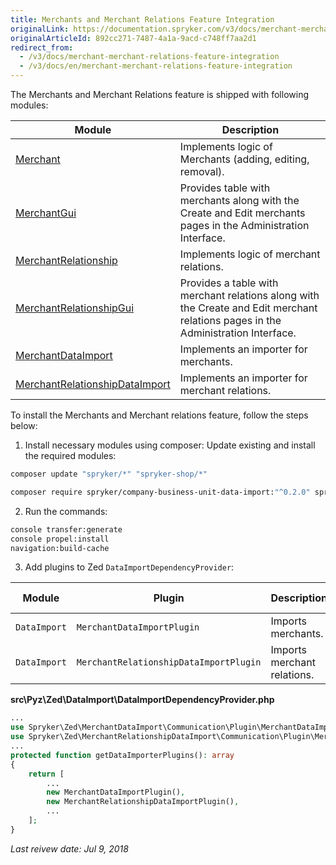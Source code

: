 ```yaml
---
title: Merchants and Merchant Relations Feature Integration
originalLink: https://documentation.spryker.com/v3/docs/merchant-merchant-relations-feature-integration
originalArticleId: 892cc271-7487-4a1a-9acd-c748ff7aa2d1
redirect_from:
  - /v3/docs/merchant-merchant-relations-feature-integration
  - /v3/docs/en/merchant-merchant-relations-feature-integration
---
```


The Merchants and Merchant Relations feature is shipped with following modules:

| Module | Description |
| --- | --- |
| [Merchant](https://github.com/spryker/spryker/tree/master/Bundles/Merchant) | Implements logic of Merchants (adding, editing, removal). |
| [MerchantGui](https://github.com/spryker/spryker/tree/master/Bundles/MerchantGui) | Provides table with merchants along with the Create and Edit merchants pages in the Administration Interface. |
| [MerchantRelationship](https://github.com/spryker/spryker/tree/master/Bundles/MerchantRelationship) | Implements logic of merchant relations. |
| [MerchantRelationshipGui](https://github.com/spryker/spryker/tree/master/Bundles/MerchantRelationshipGui) | Provides a table with merchant relations along with the Create and Edit merchant relations pages in the Administration Interface. |
| [MerchantDataImport](https://github.com/spryker/spryker/tree/master/Bundles/MerchantDataImport) | Implements an importer for merchants. |
| [MerchantRelationshipDataImport](https://github.com/spryker/spryker/tree/master/Bundles/MerchantRelationshipDataImport) | Implements an importer for merchant relations. |

To install the Merchants and Merchant relations feature, follow the steps below:

1. Install necessary modules using composer:
Update existing and install the required modules:

```bash
composer update "spryker/*" "spryker-shop/*"
```

```bash
composer require spryker/company-business-unit-data-import:"^0.2.0" spryker/merchant:"^1.0.0" spryker/merchant-data-import:"^0.1.0" spryker/merchant-gui:"^1.0.0" spryker/merchant-relationship:"^1.0.0" spryker/merchant-relationship-data-import:"^0.1.0" spryker/merchant-relationship-gui:"^1.0.0" --update-with-dependencies
```

2. Run the commands:

```bash
console transfer:generate
console propel:install
navigation:build-cache
```

3. Add plugins to Zed `DataImportDependencyProvider`:

| Module | Plugin | Description | Method in Dependency Provider |
| --- | --- | --- | --- |
| `DataImport` | `MerchantDataImportPlugin` | Imports merchants. | `getDataImporterPlugins` |
| `DataImport` | `MerchantRelationshipDataImportPlugin` | Imports merchant relations. | `getDataImporterPlugins` |

**src\Pyz\Zed\DataImport\DataImportDependencyProvider.php**

```php
...
use Spryker\Zed\MerchantDataImport\Communication\Plugin\MerchantDataImportPlugin;
use Spryker\Zed\MerchantRelationshipDataImport\Communication\Plugin\MerchantRelationshipDataImportPlugin;
...									
protected function getDataImporterPlugins(): array
{
    return [
        ...
        new MerchantDataImportPlugin(),
        new MerchantRelationshipDataImportPlugin(),
		...
    ];
}
```

_Last reivew date: Jul 9, 2018_

[//]: # (by Valeriy Pravoslavny)
